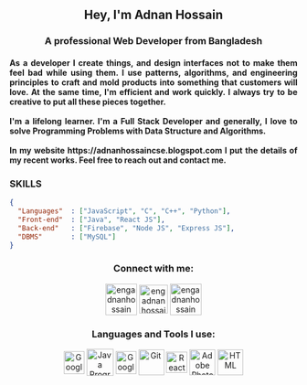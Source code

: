<h2 align="center">Hey, I'm Adnan Hossain</h2>
<h3 align="center">A professional Web Developer from Bangladesh</h3>

<h4 align="justify">
As a developer I create things, and design interfaces not to make them feel bad while using them. I use patterns, algorithms, and engineering principles to craft and mold products into something that customers will love. At the same time, I'm efficient and work quickly. I always try to be creative to put all these pieces together.
</br></br>
I'm a lifelong learner. I'm a Full Stack Developer and generally, I love to solve Programming Problems with Data Structure and Algorithms.
</br></br>
In my website https://adnanhossaincse.blogspot.com I put the details of my recent works. Feel free to reach out and contact me.
</h4>

### SKILLS
```json
{
  "Languages"  : ["JavaScript", "C", "C++", "Python"],
  "Front-end"  : ["Java", "React JS"],
  "Back-end"   : ["Firebase", "Node JS", "Express JS"],
  "DBMS"       : ["MySQL"]
}
```

<h3 align="center">Connect with me:</h3>
<p align="center">
<a href="https://www.linkedin.com/in/engadnanhossain" target="blank"><img align="center" src="https://img.icons8.com/plasticine/200/000000/linkedin.png" alt="engadnanhossain" height="55" width="55" /></a>
<a href="https://www.facebook.com/engr.adnanhossain" target="blank"><img align="center" src="https://img.icons8.com/plasticine/200/000000/facebook-new.png" alt="engadnanhossain" height="50" width="50" /></a>
<a href="https://instagram.com/engadnanhossain" target="blank"><img align="center" src="https://img.icons8.com/plasticine/200/000000/instagram-new--v1.png" alt="engadnanhossain" height="55" width="55" /></a>
</p>

<h3 align="center">Languages and Tools I use:</h3>
<p align="center">
 <a href="https://www.javascript.com/" target="blank"><img align="center" src="https://img.icons8.com/ios-filled/512/javascript-logo.png" alt="Google Firebase" height="40" width="36" /></a>
<a href="https://www.java.com" target="blank"><img align="center" src="https://img.icons8.com/color/240/000000/java-coffee-cup-logo--v1.png" alt="Java Programming Language" height="47" width="47" /></a>
<a href="https://firebase.google.com/" target="blank"><img align="center" src="https://img.icons8.com/color/240/000000/google-firebase-console.png" alt="Google Firebase" height="40" width="36" /></a>
<a href="https://www.python.org/" target="blank"><img align="center" src="https://img.icons8.com/color/512/python.png" alt="Git" height="45" width="45" /></a>
<a href="https://reactnative.dev/" target="blank"><img align="center" src="https://img.icons8.com/color/240/000000/react-native.png" alt="React Native Programming" height="37" width="37" /></a>
<a href="https://www.photoshop.com/en" target="blank"><img align="center" src="https://img.icons8.com/fluency/240/000000/adobe-photoshop.png" alt="Adobe Photoshop" height="45" width="45" /></a>
<a href="https://html.com/" target="blank"><img align="center" src="https://img.icons8.com/external-tanah-basah-glyph-tanah-basah/512/external-html-social-media-tanah-basah-glyph-tanah-basah.png" alt="HTML" height="45" width="45" /></a>
</p>

</br>
